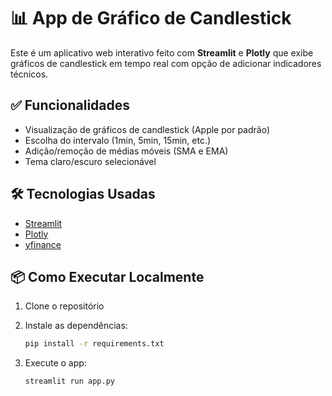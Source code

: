# 📊 App de Gráfico de Candlestick

Este é um aplicativo web interativo feito com **Streamlit** e **Plotly** que exibe gráficos de candlestick em tempo real com opção de adicionar indicadores técnicos.

## ✅ Funcionalidades

- Visualização de gráficos de candlestick (Apple por padrão)
- Escolha do intervalo (1min, 5min, 15min, etc.)
- Adição/remoção de médias móveis (SMA e EMA)
- Tema claro/escuro selecionável

## 🛠️ Tecnologias Usadas

- [Streamlit](https://streamlit.io/) 
- [Plotly](https://plotly.com/python/) 
- [yfinance](https://pypi.org/project/yfinance/) 

## 📦 Como Executar Localmente

1. Clone o repositório
2. Instale as dependências:

   ```bash
   pip install -r requirements.txt

3. Execute o app:
   
   ```bash
   streamlit run app.py
